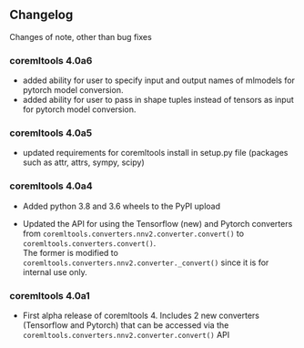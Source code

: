 ## Changelog  
  
Changes of note, other than bug fixes  


### coremltools 4.0a6
  
- added ability for user to specify input and output names of mlmodels for pytorch model conversion.
- added ability for user to pass in shape tuples instead of tensors as input for pytorch model conversion.
  
### coremltools 4.0a5  
  
- updated requirements for coremltools install in setup.py file (packages such as attr, attrs, sympy, scipy) 
  
  
### coremltools 4.0a4  
  
- Added python 3.8 and 3.6 wheels to the PyPI upload  
  
- Updated the API for using the Tensorflow (new) and Pytorch converters from `coremltools.converters.nnv2.converter.convert()` to `coremltools.converters.convert()`.  
The former is modified to `coremltools.converters.nnv2.converter._convert()` since it is for internal use only.

### coremltools 4.0a1

- First alpha release of coremltools 4. Includes 2 new converters (Tensorflow and Pytorch) that can be accessed via the `coremltools.converters.nnv2.converter.convert()` API
